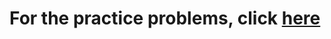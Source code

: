 # For the practice problems, click [here](https://github.com/BenBredesen/matplotlib/tree/main/practice%20problems)